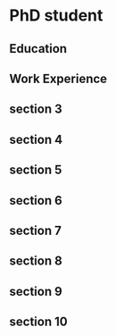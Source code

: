 # PhD student

## Education


## Work Experience

## section 3


## section 4

## section 5

## section 6

## section 7

## section 8

## section 9

## section 10
